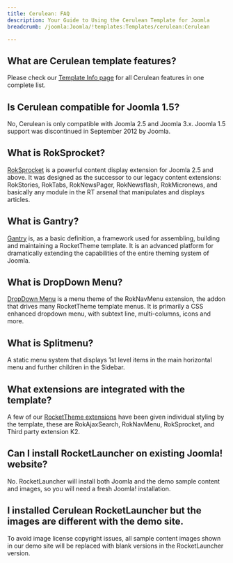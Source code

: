 ```yaml
---
title: Cerulean: FAQ
description: Your Guide to Using the Cerulean Template for Joomla
breadcrumb: /joomla:Joomla/!templates:Templates/cerulean:Cerulean

---
```


What are Cerulean template features?
-----
Please check our [Template Info page][features] for all Cerulean features in one complete list.

Is Cerulean compatible for Joomla 1.5?
-----
No, Cerulean is only compatible with Joomla 2.5 and Joomla 3.x. Joomla 1.5 support was discontinued in September 2012 by Joomla.

What is RokSprocket?
-----
[RokSprocket][roksprocket] is a powerful content display extension for Joomla 2.5 and above. It was designed as the successor to our legacy content extensions: RokStories, RokTabs, RokNewsPager, RokNewsflash, RokMicronews, and basically any module in the RT arsenal that manipulates and displays articles.

What is Gantry?
-----
[Gantry][gantry] is, as a basic definition, a framework used for assembling, building and maintaining a RocketTheme template. It is an advanced platform for dramatically extending the capabilities of the entire theming system of Joomla.

What is DropDown Menu?
-----
[DropDown Menu][dropdown] is a menu theme of the RokNavMenu extension, the addon that drives many RocketTheme template menus. It is primarily a CSS enhanced dropdown menu, with subtext line, multi-columns, icons and more.

What is Splitmenu?
-----
A static menu system that displays 1st level items in the main horizontal menu and further children in the Sidebar.

What extensions are integrated with the template?
-----
A few of our [RocketTheme extensions][extensions] have been given individual styling by the template, these are RokAjaxSearch, RokNavMenu, RokSprocket, and Third party extension K2.

Can I install RocketLauncher on existing Joomla! website?
-----
No. RocketLauncher will install both Joomla and the demo sample content and images, so you will need a fresh Joomla! installation.

I installed Cerulean RocketLauncher but the images are different with the demo site.
-----
To avoid image license copyright issues, all sample content images shown in our demo site will be replaced with blank versions in the RocketLauncher version.

[gantry]: http://gantry-framework.org/
[features]: http://demo.rockettheme.com/joomla-templates/cerulean/features
[font]: http://www.fontsquirrel.com/fonts/ubuntu
[forum]: http://www.rockettheme.com/forum/joomla-template-cerulean
[roksprocket]: http://www.rockettheme.com/joomla/extensions/roksprocket
[dropdown]: http://demo.rockettheme.com/joomla-templates/cerulean/features/menu-options
[splitmenu]: http://demo.rockettheme.com/joomla-templates/cerulean/features/menu-options
[extensions]: http://demo.rockettheme.com/joomla-templates/cerulean/features/extensions